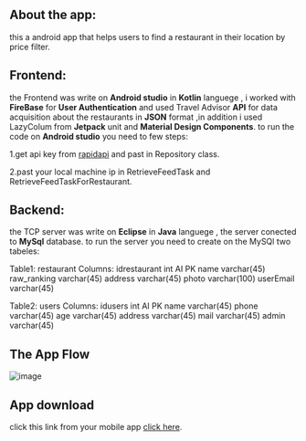 ## About the app:
this a android app that helps users to find a restaurant in their location by price filter.

## Frontend:
the Frontend was write on **Android studio** in **Kotlin** languege , i worked with **FireBase** for **User Authentication** and used Travel Advisor **API** for data
acquisition about the restaurants in **JSON** format ,in addition i used LazyColum from **Jetpack** unit and **Material Design Components**.
to run the code on **Android studio** you need to few steps:

1.get api key from [rapidapi](https://rapidapi.com/apidojo/api/travel-advisor/) and past in Repository class.

2.past your local machine ip in RetrieveFeedTask and RetrieveFeedTaskForRestaurant.

## Backend:
the TCP server was write on **Eclipse** in **Java** languege , the server conected to **MySql** database.
to run the server you need to create on the MySQl two tabeles:

Table1: restaurant
Columns:
idrestaurant int AI PK 
name varchar(45) 
raw_ranking varchar(45) 
address varchar(45) 
photo varchar(100) 
userEmail varchar(45)

Table2: users
Columns:
idusers int AI PK 
name varchar(45) 
phone varchar(45) 
age varchar(45) 
address varchar(45) 
mail varchar(45) 
admin varchar(45)

## The App Flow
![image](https://user-images.githubusercontent.com/76586954/178093031-17c9f6a1-3338-4b06-b7b7-eb7966fded4f.png)

## App download
click this link from your mobile app [click here](https://github.com/nikaloamashvili/Restaurant-Finder/blob/main/Client%20side/app-debug.apk).


